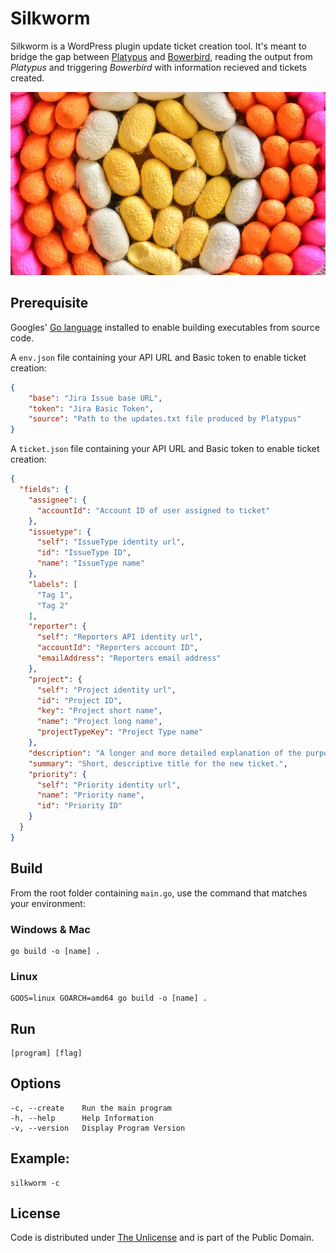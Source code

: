 # Silkworm

Silkworm is a WordPress plugin update ticket creation tool. It's meant to bridge the gap between [Platypus](https://github.com/farghul/platypus.git) and [Bowerbird](https://github.com/farghul/bowerbird.git), reading the output from *Platypus* and triggering *Bowerbird* with information recieved and tickets created.

![Silkworm](cocoons.webp)

## Prerequisite

Googles' [Go language](https://go.dev) installed to enable building executables from source code.

A `env.json` file containing your API URL and Basic token to enable ticket creation:

``` json
{
    "base": "Jira Issue base URL",
    "token": "Jira Basic Token",
    "source": "Path to the updates.txt file produced by Platypus"
}
```

A `ticket.json` file containing your API URL and Basic token to enable ticket creation:

``` json
{
  "fields": {
    "assignee": {
      "accountId": "Account ID of user assigned to ticket"
    },
    "issuetype": {
      "self": "IssueType identity url",
      "id": "IssueType ID",
      "name": "IssueType name"
    },
    "labels": [
      "Tag 1",
      "Tag 2"
    ],
    "reporter": {
      "self": "Reporters API identity url",
      "accountId": "Reporters account ID",
      "emailAddress": "Reporters email address"
    },
    "project": {
      "self": "Project identity url",
      "id": "Project ID",
      "key": "Project short name",
      "name": "Project long name",
      "projectTypeKey": "Project Type name"
    },
    "description": "A longer and more detailed explanation of the purpose and goals of the ticket.",
    "summary": "Short, descriptive title for the new ticket.",
    "priority": {
      "self": "Priority identity url",
      "name": "Priority name",
      "id": "Priority ID"
    }
  }
}
```

## Build

From the root folder containing `main.go`, use the command that matches your environment:

### Windows & Mac

``` console
go build -o [name] .
```

### Linux

``` console
GOOS=linux GOARCH=amd64 go build -o [name] .
```

## Run

``` console
[program] [flag]
```

## Options

``` console
-c, --create    Run the main program
-h, --help      Help Information
-v, --version   Display Program Version
```

## Example: 

``` console
silkworm -c
```

## License

Code is distributed under [The Unlicense](https://github.com/farghul/silkworm/blob/main/LICENSE.md) and is part of the Public Domain.